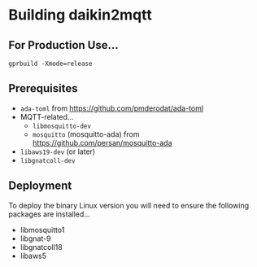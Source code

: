 # Building daikin2mqtt

## For Production Use...
`gprbuild -Xmode=release`

## Prerequisites
* `ada-toml` from https://github.com/pmderodat/ada-toml
* MQTT-related...
  * `libmosquitto-dev`
  * `mosquitto` (mosquitto-ada) from https://github.com/persan/mosquitto-ada
* `libaws19-dev` (or later)
* `libgnatcoll-dev`

## Deployment
To deploy the binary Linux version you will need to ensure the following packages are installed...

* libmosquitto1
* libgnat-9
* libgnatcoll18
* libaws5
  
